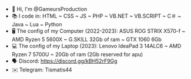 <!--
- 👋 Hi, I’m @GameursProduction
- 👀 I’m interested in ...
- 🌱 I’m currently learning ...
- 💞️ I’m looking to collaborate on ...
- 📫 How to reach me ...


GameursProduction/GameursProduction is a ✨ special ✨ repository because its `README.md` (this file) appears on your GitHub profile.
You can click the Preview link to take a look at your changes.
--->
- 👋 Hi, I'm @GameursProduction
- 📚 I code in:
      HTML
      ~
      CSS
      ~
      JS
      ~
      PHP
      ~
      VB․NET
      ~
      VB․SCRIPT
      ~
      C＃
      ~
      Java
      ~
      Lua
      ~
      Python
- 🖥️ The config of my Computer (2022-2023):
      ASUS ROG STRIX X570-f
      ~
      AMD Ryzen 5 5600X
      ~
      G.SKILL 32Gb of ram
      ~
      GTX 1060 6Gb
- 💻 The config of my Laptop (2023):
      Lenovo IdeaPad 3 14ALC6
      ~
      AMD Ryzen 7 5700U
      ~
      20Gb of ram (2Gb reserved for apu)
- 🗣️ Discord: 
      https://discord.gg/kBH52rF9Gg
- ✉️ Telegram:
      Tismatis44
<!--- 📺 Twitch:
      https://twitch.tv/tismaproduction-->
